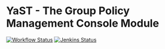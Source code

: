 # YaST - The Group Policy Management Console Module #

[![Workflow Status](https://github.com/yast/yast2-gpmc/workflows/CI/badge.svg?branch=master)](
https://github.com/yast/yast2-gpmc/actions?query=branch%3Amaster)
[![Jenkins Status](https://ci.opensuse.org/buildStatus/icon?job=yast-yast2-gpmc-master)](
https://ci.opensuse.org/view/Yast/job/yast-yast2-gpmc-master/)
